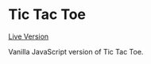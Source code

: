 # Tic Tac Toe

[Live Version](https://jalamb5.github.io/js-tictactoe/)

Vanilla JavaScript version of Tic Tac Toe.
